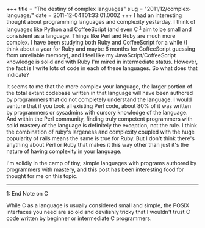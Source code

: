 +++
title = "The destiny of complex languages"
slug = "2011/12/complex-language/"
date = 2011-12-04T01:33:01.000Z
+++
I had an interesting thought about programming languages and complexity yesterday.  I think of languages like Python and CoffeeScript (and even C <sup>[1](#endnote1)</sup> aim to be small and consistent as a language.  Things like Perl and Ruby are much more complex.  I have been studying both Ruby and CoffeeScript for a while  (I think about a year for Ruby and maybe 6 months for CoffeeScript guessing from unreliable memory), and I feel like my JavaScript/CoffeeScript knowledge is solid and with Ruby I'm mired in intermediate status. However, the fact is I write lots of code in each of these languages.  So what does that indicate?

It seems to me that the more complex your language, the larger portion of the total extant codebase written in that language will have been authored by programmers that do not completely understand the language.  I would venture that if you took all existing Perl code, about 80% of it was written by programmers or sysadmins with cursory knowledge of the language.  And within the Perl community, finding truly competent programmers with solid mastery of the language is definitely the exception, not the rule.  I think the combination of ruby's largeness and complexity coupled with the huge popularity of rails means the same is true for Ruby.  But I don't think there's anything about Perl or Ruby that makes it this way other than just it's the nature of having complexity in your language.

I'm solidly in the camp of tiny, simple languages with programs authored by programmers with mastery, and this post has been interesting food for thought for me on this topic.

<hr>

<aside id="endnote1">
1: End Note on C

While C as a language is usually considered small and simple, the POSIX interfaces you need are so old and devilishly tricky that I wouldn't trust C code written by beginner or intermediate C programmers.
</aside>
